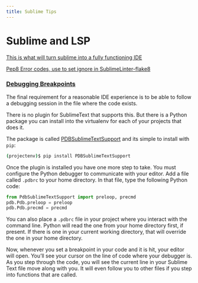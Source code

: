 ```yaml
---
title: Sublime Tips
---
```


# Sublime and LSP

[This is what will turn sublime into a fully functioning IDE](https://lsp.sublimetext.io/language_servers/)


[Pep8 Error codes, use to set ignore in SublimeLinter-flake8](https://pep8.readthedocs.io/en/latest/intro.html#error-codes)

### [Debugging Breakpoints](https://codefellows.github.io/sea-python-401d7/readings/sublime_as_ide.html#follow-along "Permalink to this headline")

The final requirement for a reasonable IDE experience is to be able to follow a debugging session in the file where the code exists.

There is no plugin for SublimeText that supports this. But there is a Python package you can install into the virtualenv for each of your projects that does it.

The package is called [PDBSublimeTextSupport](https://pypi.python.org/pypi/PdbSublimeTextSupport) and its simple to install with `pip`:

```bash
(projectenv)$ pip install PDBSublimeTextSupport
```

Once the plugin is installed you have one more step to take. You must configure the Python debugger to communicate with your editor. Add a file called `.pdbrc` to your home directory. In that file, type the following Python code:

```python
from PdbSublimeTextSupport import preloop, precmd
pdb.Pdb.preloop = preloop
pdb.Pdb.precmd = precmd
```

You can also place a `.pdbrc` file in your project where you interact with the command line. Python will read the one from your home directory first, if present. If there is one in your current working directory, that will override the one in your home directory.

Now, whenever you set a breakpoint in your code and it is hit, your editor will open. You’ll see your cursor on the line of code where your debugger is. As you step through the code, you will see the current line in your Sublime Text file move along with you. It will even follow you to other files if you step into functions that are called.
